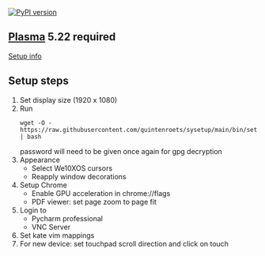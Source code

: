 [![PyPI version](https://badge.fury.io/py/sysetup.svg)](https://badge.fury.io/py/sysetup)

## [Plasma](https://kde.org/plasma-desktop/) 5.22 required

[Setup info](docs/setup-plasma.md)

## Setup steps
1) Set display size (1920 x 1080)
2) Run
   ```shell
   wget -O - https://raw.githubusercontent.com/quintenroets/sysetup/main/bin/setup | bash
   ```
   password will need to be given once again for gpg decryption
3) Appearance
   * Select We10XOS cursors
   * Reapply window decorations
4) Setup Chrome
   * Enable GPU acceleration in chrome://flags
   * PDF viewer: set page zoom to page fit
5) Login to
   * Pycharm professional
   * VNC Server
6) Set kate vim mappings
7) For new device: set touchpad scroll direction and click on touch
